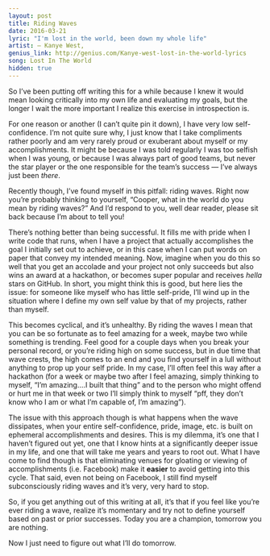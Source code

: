 ```yaml
--- 
layout: post 
title: Riding Waves
date: 2016-03-21 
lyric: "I'm lost in the world, been down my whole life"
artist: — Kanye West,
genius_link: http://genius.com/Kanye-west-lost-in-the-world-lyrics
song: Lost In The World
hidden: true
---
```

So I’ve been putting off writing this for a while because I knew it would mean looking critically into my own life and evaluating my goals, but the longer I wait the more important I realize this exercise in introspection is.

For one reason or another (I can’t quite pin it down), I have very low self-confidence. I’m not quite sure why, I just know that I take compliments rather poorly and am very rarely proud or exuberant about myself or my accomplishments. It might be because I was told regularly I was too selfish when I was young, or because I was always part of good teams, but never the star player or the one responsible for the team’s success — I’ve always just been *there*.

Recently though, I’ve found myself in this pitfall: riding waves. Right now you’re probably thinking to yourself, “Cooper, what in the world do you mean by riding waves?” And I’d respond to you, well dear reader, please sit back because I’m about to tell you!

There’s nothing better than being successful. It fills me with pride when I write code that runs, when I have a project that actually accomplishes the goal I initially set out to achieve, or in this case when I can put words on paper that convey my intended meaning. Now, imagine when you do this so well that you get an accolade and your project not only succeeds but also wins an award at a hackathon, or becomes super popular and receives *hella* stars on GitHub. In short, you might think this is good, but here lies the issue: for someone like myself who has little self-pride, I’ll wind up in the situation where I define my own self value by that of my projects, rather than myself.

This becomes cyclical, and it’s unhealthy. By riding the waves I mean that you can be so fortunate as to feel amazing for a week, maybe two while something is trending. Feel good for a couple days when you break your personal record, or you’re riding high on some success, but in due time that wave crests, the high comes to an end and you find yourself in a lull without anything to prop up your self pride. In my case, I’ll often feel this way after a hackathon (for a week or maybe two after I feel amazing, simply thinking to myself, “I’m amazing....I built that thing” and to the person who might offend or hurt me in that week or two I’ll simply think to myself “pff, they don’t know who I am or what I’m capable of, I’m amazing”).

The issue with this approach though is what happens when the wave dissipates, when your entire self-confidence, pride, image, etc. is built on ephemeral accomplishments and desires. This is my dilemma, it’s one that I haven’t figured out yet, one that I know hints at a significantly deeper issue in my life, and one that will take me years and years to root out. What I have come to find though is that eliminating venues for gloating or viewing of accomplishments (i.e. Facebook) make it <b>easier</b> to avoid getting into this cycle. That said, even not being on Facebook, I still find myself subconsciously riding waves and it’s very, very hard to stop.

So, if you get anything out of this writing at all, it’s that if you feel like you’re ever riding a wave, realize it’s momentary and try not to define yourself based on past or prior successes. Today you are a champion, tomorrow you are nothing.

Now I just need to figure out what I’ll do tomorrow.